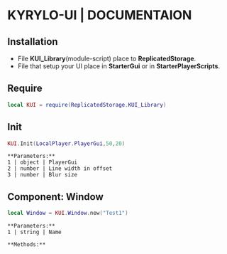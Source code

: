 # KYRYLO-UI | DOCUMENTAION 

## Installation
* File **KUI_Library**(module-script) place to **ReplicatedStorage**.
* File that setup your UI place in **StarterGui** or in **StarterPlayerScripts**.

## Require
```lua
local KUI = require(ReplicatedStorage.KUI_Library)
```

## Init
```lua
KUI.Init(LocalPlayer.PlayerGui,50,20)
```
```
**Parameters:**
1 | object | PlayerGui
2 | number | Line width in offset
3 | number | Blur size
```

## Component: Window
```lua
local Window = KUI.Window.new("Test1")
```
```
**Parameters:**
1 | string | Name
```
```
**Methods:**

```
